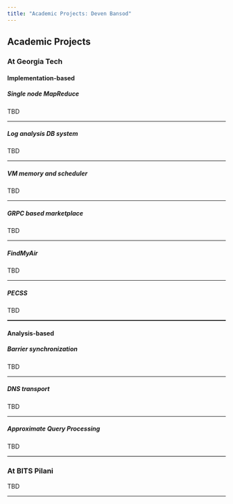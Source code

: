 ```yaml
---
title: "Academic Projects: Deven Bansod"
---
```


## Academic Projects

### At Georgia Tech

#### Implementation-based

##### Single node MapReduce

TBD

<hr/>

##### Log analysis DB system

TBD

<hr/>

##### VM memory and scheduler

TBD

<hr/>

##### GRPC based marketplace

TBD

<hr/>

##### FindMyAir

TBD

<hr/>


##### PECSS

TBD

<hr style="height:1.75px;"/>

#### Analysis-based

##### Barrier synchronization

TBD

<hr/>

##### DNS transport

TBD

<hr/>

##### Approximate Query Processing

TBD

<hr style="height:1.75px;background:#000"/>

### At BITS Pilani

TBD

<hr/>